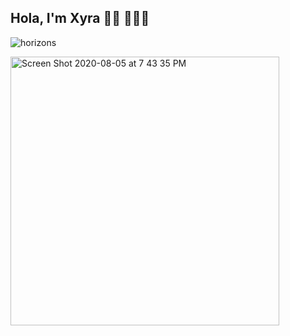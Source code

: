 ## Hola, I'm Xyra 👋🏽 👩🏻‍💻

![horizons](https://user-images.githubusercontent.com/65522080/89476449-bb701480-d758-11ea-9543-765d7cf89e11.png)


<img width="430" alt="Screen Shot 2020-08-05 at 7 43 35 PM" src="https://user-images.githubusercontent.com/65522080/89474687-51ee0700-d754-11ea-981d-c2965c332c05.png">

